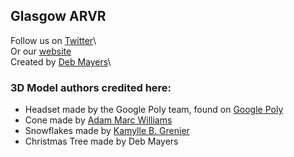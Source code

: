 
## Glasgow ARVR

Follow us on [Twitter](https://twitter.com/ARVRGlasgow)\  
Or our [website](https://glasgowarvr.co.uk/)\
Created by [Deb Mayers](https://debmayers.com)\

### 3D Model authors credited here:

* Headset made by the Google Poly team, found on [Google Poly](https://poly.google.com/view/bvd33G7Q66m)
* Cone made by [Adam Marc Williams](https://poly.google.com/view/eFQ60hneKwL)
* Snowflakes made by [Kamylle B. Grenier](https://poly.google.com/view/3MxTcGjaCfD)
* Christmas Tree made by Deb Mayers
